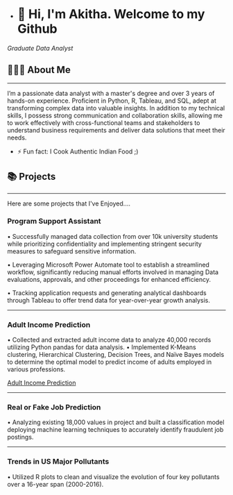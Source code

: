 - # 👋 Hi, I'm Akitha. Welcome to my Github
*Graduate Data Analyst*

## 🙋🏻‍♀️ About Me
--------------------------------------------------------------------------------------------------------------------------------------

I’m a passionate data analyst with a master's degree and over 3 years of hands-on experience. Proficient in Python, R, Tableau, and SQL, adept at transforming complex data into valuable insights. In addition to my technical skills, I possess strong communication and collaboration skills, allowing me to work effectively with cross-functional teams and stakeholders to understand business requirements and deliver data solutions that meet their needs.

- ⚡ Fun fact: I Cook Authentic Indian Food ;)


## 📚 Projects
-------------------------------------------------------------------------------------------------------------------------------------
Here are some projects that I've Enjoyed.... 

### Program Support Assistant 

•	Successfully managed data collection from over 10k university students while prioritizing confidentiality and implementing stringent security measures to safeguard sensitive information. 

•	Leveraging Microsoft Power Automate tool to establish a streamlined workflow, significantly reducing manual efforts involved in managing Data evaluations, approvals, and other proceedings for enhanced efficiency.

•	Tracking application requests and generating analytical dashboards through Tableau to offer trend data for year-over-year growth analysis.

------------------------------------------------------------------------------------------------------------------------------------

### Adult Income Prediction

•	Collected and extracted adult income data to analyze 40,000 records utilizing Python pandas for data analysis.
•	Implemented K-Means clustering, Hierarchical Clustering, Decision Trees, and Naïve Bayes models to determine the optimal model to predict income of adults employed in various professions.

 [Adult Income Prediction](https://adults-income-prediction2.webnode.page/)

------------------------------------------------------------------------------------------------------------------------------------

### Real or Fake Job Prediction

•	Analyzing existing 18,000 values in project and built a classification model deploying machine learning techniques to accurately identify fraudulent job postings.

------------------------------------------------------------------------------------------------------------------------------------

### Trends in US Major Pollutants	

•	Utilized R plots to clean and visualize the evolution of four key pollutants over a 16-year span (2000-2016).


<!---
AkithaPinisetti2107/AkithaPinisetti2107 is a ✨ special ✨ repository because its `README.md` (this file) appears on your GitHub profile.
You can click the Preview link to take a look at your changes.
--->
